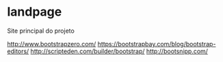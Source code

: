 # landpage
Site principal do projeto

http://www.bootstrapzero.com/
https://bootstrapbay.com/blog/bootstrap-editors/
http://scripteden.com/builder/bootstrap/
http://bootsnipp.com/
